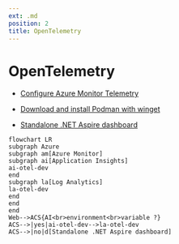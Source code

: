 ```yaml
---
ext: .md
position: 2
title: OpenTelemetry
---
```

# OpenTelemetry
- [Configure Azure Monitor Telemetry](https://learn.microsoft.com/en-us/azure/azure-monitor/app/opentelemetry-configuration?tabs=aspnetcore)

- [Download and install Podman with winget](https://winget.run/pkg/RedHat/Podman)
- [Standalone .NET Aspire dashboard](https://learn.microsoft.com/en-us/dotnet/aspire/fundamentals/dashboard/standalone?tabs=bash)

```mermaid
flowchart LR
subgraph Azure
subgraph am[Azure Monitor]
subgraph ai[Application Insights]
ai-otel-dev
end
subgraph la[Log Analytics]
la-otel-dev
end
end
end
Web-->ACS{AI<br>environment<br>variable ?}
ACS-->|yes|ai-otel-dev-->la-otel-dev
ACS-->|no|d[Standalone .NET Aspire dashboard]
```
  


